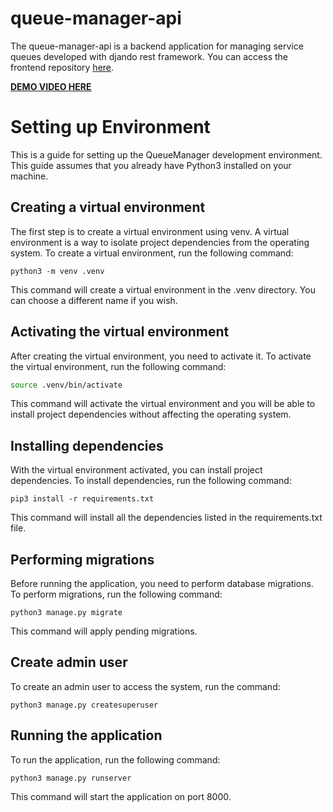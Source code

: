 # queue-manager-api
The queue-manager-api is a backend application for managing service queues developed with djando rest framework.
You can access the frontend repository [here](https://github.com/roderiano/queue-manager-app). 

**[DEMO VIDEO HERE](https://www.youtube.com/watch?v=KjSHIxrr3zQ&ab_channel=GabrielSilveira)**

# Setting up Environment
This is a guide for setting up the QueueManager development environment. This guide assumes that you already have Python3 installed on your machine.

## Creating a virtual environment
The first step is to create a virtual environment using venv. A virtual environment is a way to isolate project dependencies from the operating system. To create a virtual environment, run the following command:

```python3
python3 -m venv .venv
```

This command will create a virtual environment in the .venv directory. You can choose a different name if you wish.

## Activating the virtual environment
After creating the virtual environment, you need to activate it. To activate the virtual environment, run the following command:

```bash
source .venv/bin/activate
```

This command will activate the virtual environment and you will be able to install project dependencies without affecting the operating system.

## Installing dependencies
With the virtual environment activated, you can install project dependencies. To install dependencies, run the following command:

```pip3
pip3 install -r requirements.txt
```

This command will install all the dependencies listed in the requirements.txt file.

## Performing migrations
Before running the application, you need to perform database migrations. To perform migrations, run the following command:

```flask
python3 manage.py migrate
```

This command will apply pending migrations.

## Create admin user
To create an admin user to access the system, run the command:

```flask
python3 manage.py createsuperuser
```

## Running the application
To run the application, run the following command:

```flask
python3 manage.py runserver
```

This command will start the application on port 8000.

